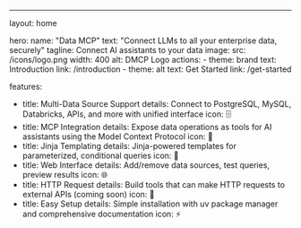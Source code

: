 ---
layout: home

hero:
  name: "Data MCP"
  text: "Connect LLMs to all your enterprise data, securely"
  tagline: Connect AI assistants to your data
  image:
    src: /icons/logo.png
    width: 400
    alt: DMCP Logo
  actions:
    - theme: brand
      text: Introduction
      link: /introduction
    - theme: alt
      text: Get Started
      link: /get-started

features:
  - title: Multi-Data Source Support
    details: Connect to PostgreSQL, MySQL, Databricks, APIs, and more with unified interface
    icon: 🗄️
  - title: MCP Integration
    details: Expose data operations as tools for AI assistants using the Model Context Protocol
    icon: 🤖
  - title: Jinja Templating
    details: Jinja-powered templates for parameterized, conditional queries
    icon: 📝
  - title: Web Interface
    details: Add/remove data sources, test queries, preview results
    icon: 🌐
  - title: HTTP Request
    details: Build tools that can make HTTP requests to external APIs (coming soon)
    icon: 🔐
  - title: Easy Setup
    details: Simple installation with uv package manager and comprehensive documentation
    icon: ⚡
